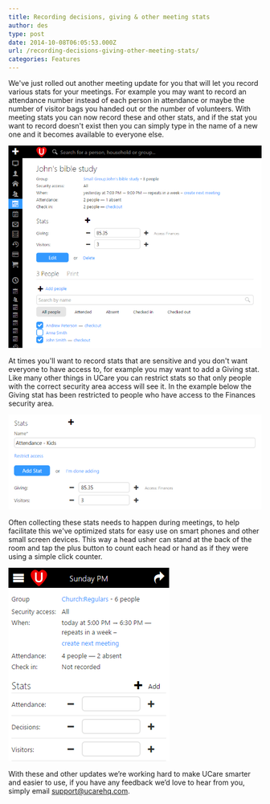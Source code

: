 ```yaml
---
title: Recording decisions, giving & other meeting stats
author: des
type: post
date: 2014-10-08T06:05:53.000Z
url: /recording-decisions-giving-other-meeting-stats/
categories: Features
---
```


We've just rolled out another meeting update for you that will let you record various stats for your meetings. For example you may want to record an attendance number instead of each person in attendance or maybe the number of visitor bags you handed out or the number of volunteers. With meeting stats you can now record these and other stats, and if the stat you want to record doesn't exist then you can simply type in the name of a new one and it becomes available to everyone else.

![](meetings.detail.png)

At times you'll want to record stats that are sensitive and you don't want everyone to have access to, for example you may want to add a Giving stat. Like many other things in UCare you can restrict stats so that only people with the correct security area access will see it. In the example below the Giving stat has been restricted to people who have access to the Finances security area.

![](meetings.add-stat.png)

Often collecting these stats needs to happen during meetings, to help facilitate this we've optimized stats for easy use on smart phones and other small screen devices. This way a head usher can stand at the back of the room and tap the plus button to count each head or hand as if they were using a simple click counter.

![](meetings.stats_.mobile.png)

With these and other updates we’re working hard to make UCare smarter and easier to use, if you have any feedback we’d love to hear from you, simply email support@ucarehq.com.